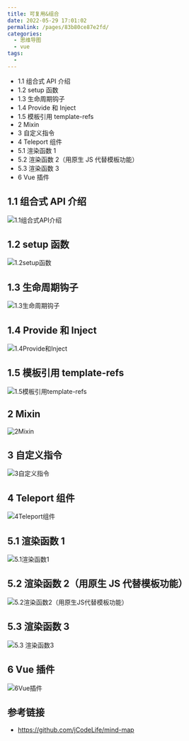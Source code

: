 ```yaml
---
title: 可复用&组合
date: 2022-05-29 17:01:02
permalink: /pages/83b80ce87e2fd/
categories:
  - 思维导图
  - vue
tags:
  -
---
```


- 1.1 组合式 API 介绍
- 1.2 setup 函数
- 1.3 生命周期钩子
- 1.4 Provide 和 Inject
- 1.5 模板引用 template-refs
- 2 Mixin
- 3 自定义指令
- 4 Teleport 组件
- 5.1 渲染函数 1
- 5.2 渲染函数 2（用原生 JS 代替模板功能）
- 5.3 渲染函数 3
- 6 Vue 插件

<!-- more -->

## 1.1 组合式 API 介绍

![1.1组合式API介绍](https://gcore.jsdelivr.net/gh/wu529778790/image/blog/1.1组合式API介绍.png)

## 1.2 setup 函数

![1.2setup函数](https://gcore.jsdelivr.net/gh/wu529778790/image/blog/1.2setup函数.png)

## 1.3 生命周期钩子

![1.3生命周期钩子](https://gcore.jsdelivr.net/gh/wu529778790/image/blog/1.3生命周期钩子.png)

## 1.4 Provide 和 Inject

![1.4Provide和Inject](https://gcore.jsdelivr.net/gh/wu529778790/image/blog/1.4Provide和Inject.png)

## 1.5 模板引用 template-refs

![1.5模板引用template-refs](https://gcore.jsdelivr.net/gh/wu529778790/image/blog/1.5模板引用template-refs.png)

## 2 Mixin

![2Mixin](https://gcore.jsdelivr.net/gh/wu529778790/image/blog/2Mixin.png)

## 3 自定义指令

![3自定义指令](https://gcore.jsdelivr.net/gh/wu529778790/image/blog/3自定义指令.png)

## 4 Teleport 组件

![4Teleport组件](https://gcore.jsdelivr.net/gh/wu529778790/image/blog/4Teleport组件.png)

## 5.1 渲染函数 1

![5.1渲染函数1](https://gcore.jsdelivr.net/gh/wu529778790/image/blog/5.1渲染函数1.png)

## 5.2 渲染函数 2（用原生 JS 代替模板功能）

![5.2渲染函数2（用原生JS代替模板功能）](https://gcore.jsdelivr.net/gh/wu529778790/image/blog/5.2渲染函数2（用原生JS代替模板功能）.png)

## 5.3 渲染函数 3

![5.3 渲染函数3](https://gcore.jsdelivr.net/gh/wu529778790/image/blog/5.3渲染函数3.png)

## 6 Vue 插件

![6Vue插件](https://gcore.jsdelivr.net/gh/wu529778790/image/blog/6Vue插件.png)

## 参考链接

- <https://github.com/jCodeLife/mind-map>
